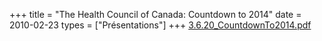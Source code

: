 +++
title = "The Health Council of Canada: Countdown to 2014"
date = 2010-02-23
types = ["Présentations"]
+++
[3.6.20_CountdownTo2014.pdf](/files/3.6.20_CountdownTo2014.pdf)
